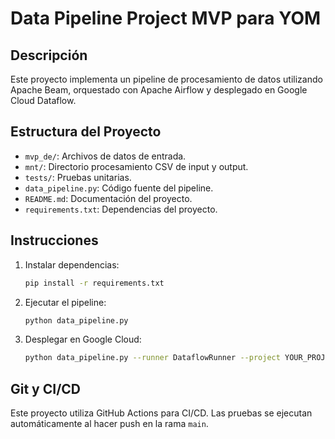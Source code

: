 # Data Pipeline Project MVP para YOM

## Descripción

Este proyecto implementa un pipeline de procesamiento de datos utilizando Apache Beam, orquestado con Apache Airflow y desplegado en Google Cloud Dataflow.

## Estructura del Proyecto

- `mvp_de/`: Archivos de datos de entrada.
- `mnt/`: Directorio procesamiento CSV de input y output.
- `tests/`: Pruebas unitarias.
- `data_pipeline.py`: Código fuente del pipeline.
- `README.md`: Documentación del proyecto.
- `requirements.txt`: Dependencias del proyecto.

## Instrucciones

1. Instalar dependencias:
    ```sh
    pip install -r requirements.txt
    ```
2. Ejecutar el pipeline:
    ```sh
    python data_pipeline.py
    ```
3. Desplegar en Google Cloud:
    ```sh
    python data_pipeline.py --runner DataflowRunner --project YOUR_PROJECT --temp_location gs://YOUR_BUCKET/temp
    ```

## Git y CI/CD

Este proyecto utiliza GitHub Actions para CI/CD. Las pruebas se ejecutan automáticamente al hacer push en la rama `main`.
